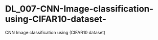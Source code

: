 # DL_007-CNN-Image-classification-using-CIFAR10-dataset-
CNN Image classification using  (CIFAR10 dataset)
